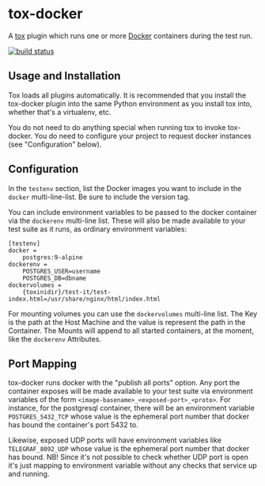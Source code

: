 # tox-docker

A [tox](https://tox.readthedocs.io/en/latest/) plugin which runs one or
more [Docker](https://www.docker.com/) containers during the test run.

[![build status](https://travis-ci.org/tox-dev/tox-docker.svg?branch=master)](https://travis-ci.org/tox-dev/tox-docker)

## Usage and Installation

Tox loads all plugins automatically. It is recommended that you install the
tox-docker plugin into the same Python environment as you install tox into,
whether that's a virtualenv, etc.

You do not need to do anything special when running tox to invoke
tox-docker. You do need to configure your project to request docker
instances (see "Configuration" below).

## Configuration

In the `testenv` section, list the Docker images you want to include in
the `docker` multi-line-list. Be sure to include the version tag.

You can include environment variables to be passed to the docker container
via the `dockerenv` multi-line list. These will also be made available to
your test suite as it runs, as ordinary environment variables:

    [testenv]
    docker =
        postgres:9-alpine
    dockerenv =
        POSTGRES_USER=username
        POSTGRES_DB=dbname
    dockervolumes =
        {toxinidir}/test-it/test-index.html=/usr/share/nginx/html/index.html

For mounting volumes you can use the `dockervolumes` multi-line list. The Key
is the path at the Host Machine and the value is represent the path in the Container.
The Mounts will append to all started containers, at the moment, like the `dockerenv`
Attributes.

## Port Mapping

tox-docker runs docker with the "publish all ports" option. Any port the
container exposes will be made available to your test suite via environment
variables of the form `<image-basename>_<exposed-port>_<proto>`. For
instance, for the postgresql container, there will be an environment
variable `POSTGRES_5432_TCP` whose value is the ephemeral port number that
docker has bound the container's port 5432 to.

Likewise, exposed UDP ports will have environment variables like
`TELEGRAF_8092_UDP` whose value is the ephemeral port number that docker has
bound. NB! Since it's not possible to check whether UDP port is open it's
just mapping to environment variable without any checks that service up and
running.
